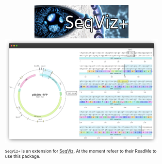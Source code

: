 <div align="center">
  <img src="./realLogo.png" height="110">
</div>

<div align="center">
  <img src="./demo/public/seqviz-screenshot.png">
</div>

`SeqViz+` is an extension for <a href="https://www.npmjs.com/package/seqviz">SeqViz</a>.
At the moment refeer to their ReadMe to use this package.
